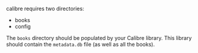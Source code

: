 calibre requires two directories:

* books
* config

The `books` directory should be populated by your Calibre library. This library should contain the `metadata.db` file (as well as all the books).